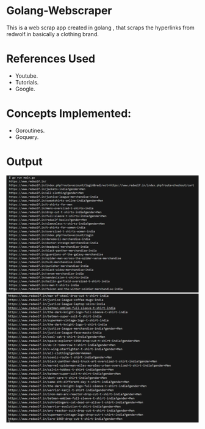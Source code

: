 # Golang-Webscraper
This is a web scrap app created in golang , that  scraps the hyperlinks from redwolf.in basically a clothing brand.

# References Used
- Youtube.
- Tutorials.
- Google.

# Concepts Implemented:
- Goroutines.
- Goquery.

# Output
![Result 1](https://github.com/Ivan2001otp/Golang-Webscraper/blob/main/golang-sc-1.png)
![Result 2](https://github.com/Ivan2001otp/Golang-Webscraper/blob/main/golang-sc2.png)
